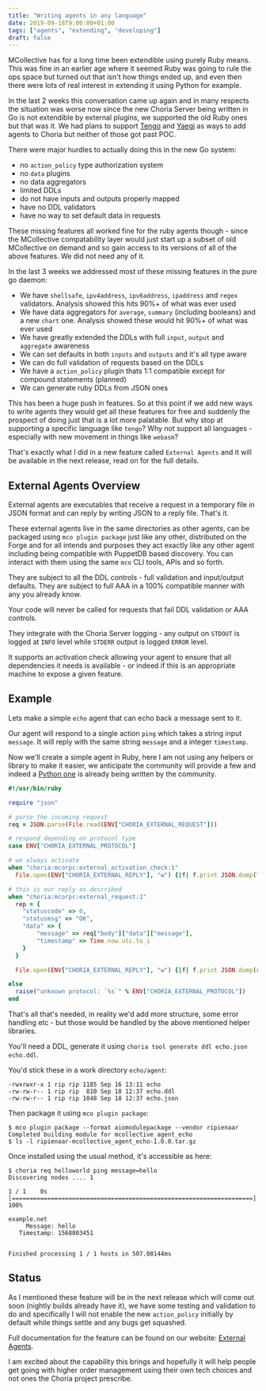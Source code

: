 ```yaml
---
title: "Writing agents in any language"
date: 2019-09-18T9:00:00+01:00
tags: ["agents", "extending", "developing"]
draft: false
---
```


MCollective has for a long time been extendible using purely Ruby means. This was fine in an earlier age where it seemed Ruby was going to rule the ops space but turned out that isn't how things ended up, and even then there were lots of real interest in extending it using Python for example.

In the last 2 weeks this conversation came up again and in many respects the situation was worse now since the new Choria Server being written in Go is not extendible by external plugins, we supported the old Ruby ones but that was it. We had plans to support [Tengo](https://github.com/d5/tengo) and [Yaegi](https://blog.containo.us/announcing-yaegi) as ways to add agents to Choria but neither of those got past POC.

There were major hurdles to actually doing this in the new Go system:

 * no `action_policy` type authorization system
 * no `data` plugins
 * no data aggregators
 * limited DDLs
 * do not have inputs and outputs properly mapped
 * have no DDL validators
 * have no way to set default data in requests

These missing features all worked fine for the ruby agents though - since the MCollective compatability layer would just start up a subset of old MCollective on demand and so gain access to its versions of all of the above features.  We did not need any of it.

In the last 3 weeks we addressed most of these missing features in the pure go daemon:

 * We have `shellsafe`, `ipv4address`, `ipv6address`, `ipaddress` and `regex` validators. Analysis showed this hits 90%+ of what was ever used
 * We have data aggregators for `average`, `summary` (including booleans) and a new `chart` one. Analysis showed these would hit 90%+ of what was ever used
 * We have greatly extended the DDLs with full `input`, `output` and `aggregate` awareness
 * We can set defaults in both `inputs` and `outputs` and it's all type aware
 * We can do full validation of requests based on the DDLs
 * We have a `action_policy` plugin thats 1:1 compatible except for compound statements (planned)
 * We can generate ruby DDLs from JSON ones

This has been a huge push in features. So at this point if we add new ways to write agents they would get all these features for free and suddenly the prospect of doing just that is a lot more palatable. But why stop at supporting a specific language like `tengo`? Why not support all languages - especially with new movement in things like `webasm`?

That's exactly what I did in a new feature called `External Agents` and it will be available in the next release, read on for the full details.

<!--more-->

## External Agents Overview

External agents are executables that receive a request in a temporary file in JSON format and can reply by writing JSON to a reply file. That's it.

These external agents live in the same directories as other agents, can be packaged using `mco plugin package` just like any other, distributed on the Forge and for all intends and purposes they act exactly like any other agent including being compatible with PuppetDB based discovery.  You can interact with them using the same `mco` CLI tools, APIs and so forth.

They are subject to all the DDL controls - full validation and input/output defaults. They are subject to full AAA in a 100% compatible manner with any you already know.

Your code will never be called for requests that fail DDL validation or AAA controls.

They integrate with the Choria Server logging - any output on `STDOUT` is logged at `INFO` level while `STDERR` output is logged `ERROR` level.

It supports an activation check allowing your agent to ensure that all dependencies it needs is available - or indeed if this is an appropriate machine to expose a given feature.

## Example

Lets make a simple `echo` agent that can echo back a message sent to it.

Our agent will respond to a single action `ping` which takes a string input `message`. It will reply with the same string `message` and a integer `timestamp`.

Now we'll create a simple agent in Ruby, here I am not using any helpers or library to make it easier, we anticipate the community will provide a few and indeed a [Python one](https://github.com/optiz0r/py-mco-agent) is already being written by the community.

```ruby
#!/usr/bin/ruby

require "json"

# parse the incoming request
req = JSON.parse(File.read(ENV["CHORIA_EXTERNAL_REQUEST"]))

# respond depending on protocol type
case ENV["CHORIA_EXTERNAL_PROTOCOL"]

# we always activate
when "choria:mcorpc:external_activation_check:1"
  File.open(ENV["CHORIA_EXTERNAL_REPLY"], "w") {|f| f.print JSON.dump("activate" => true)}

# this is our reply as described
when "choria:mcorpc:external_request:1"
  rep = {
    "statuscode" => 0,
    "statusmsg" => "OK",
    "data" => {
        "message" => req["body"]["data"]["message"],
        "timestamp" => Time.now.utc.to_i
    }
  }

  File.open(ENV["CHORIA_EXTERNAL_REPLY"], "w") {|f| f.print JSON.dump(rep)}

else
  raise("unknown protocol: `%s`" % ENV["CHORIA_EXTERNAL_PROTOCOL"])
end
```

That's all that's needed, in reality we'd add more structure, some error handling etc - but those would be handled by the above mentioned helper libraries.

You'll need a DDL, generate it using `choria tool generate ddl echo.json echo.ddl`.

You'd stick these in a work directory `echo/agent`:

```nohighlight
-rwxrwxr-x 1 rip rip 1185 Sep 16 13:11 echo
-rw-rw-r-- 1 rip rip  810 Sep 18 12:37 echo.ddl
-rw-rw-r-- 1 rip rip 1048 Sep 18 12:37 echo.json
```

Then package it using `mco plugin package`:

```nohighlight
$ mco plugin package --format aiomodulepackage --vendor ripienaar
Completed building module for mcollective_agent_echo
$ ls -l ripienaar-mcollective_agent_echo-1.0.0.tar.gz
```

Once installed using the usual method, it's accessible as here:

```nohighlight
$ choria req helloworld ping message=hello
Discovering nodes .... 1

1 / 1    0s [====================================================================] 100%

example.net
     Message: hello
   Timestamp: 1568803451


Finished processing 1 / 1 hosts in 507.08144ms
```

## Status

As I mentioned these feature will be in the next release which will come out soon (nightly builds already have it), we have some testing and validation to do and specifically I will not enable the new `action_policy` initially by default while things settle and any bugs get squashed.

Full documentation for the feature can be found on our website: [External Agents](https://choria.io/docs/development/mcorpc/externalagents/).

I am excited about the capability this brings and hopefully it will help people get going with higher order management using their own tech choices and not ones the Choria project prescribe.